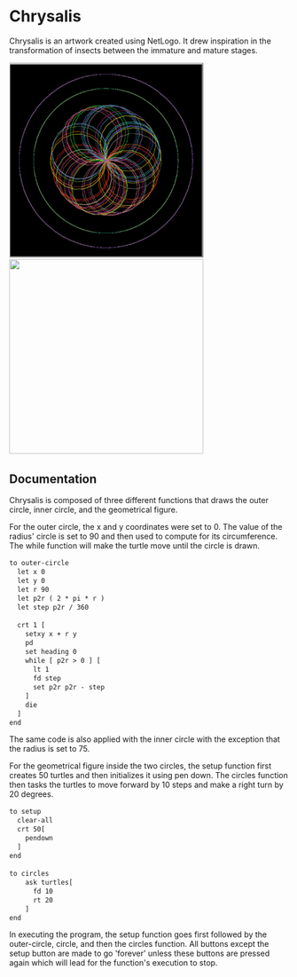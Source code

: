 # Chrysalis
Chrysalis is an artwork created using NetLogo. It drew inspiration in the transformation of insects between the immature and mature stages. 
<div float="left">
  <img src="Chrysalis_Still.png" width="350px">
  <img src="Chrysalis_Animated.gif" width="350px" height="351px">
</div>

## Documentation
Chrysalis is composed of three different functions that draws the outer circle, inner circle, and the geometrical figure.

For the outer circle, the x and y coordinates were set to 0. The value of the radius' circle is set to 90 and then used to compute for its circumference. The while function will make the turtle move until the circle is drawn. 
```
to outer-circle
  let x 0
  let y 0
  let r 90
  let p2r ( 2 * pi * r )
  let step p2r / 360

  crt 1 [
    setxy x + r y
    pd
    set heading 0
    while [ p2r > 0 ] [
      lt 1
      fd step
      set p2r p2r - step
    ]
    die
  ]
end
```
The same code is also applied with the inner circle with the exception that the radius is set to 75.

For the geometrical figure inside the two circles, the setup function first creates 50 turtles and then initializes it using pen down. The circles function then tasks the turtles to move forward by 10 steps and make a right turn by 20 degrees. 

```
to setup
  clear-all
  crt 50[
    pendown
  ]
end

to circles
    ask turtles[
      fd 10
      rt 20
    ]
end
```
In executing the program, the setup function goes first followed by the outer-circle, circle, and then the circles function. All buttons except the setup button are made to go 'forever' unless these buttons are pressed again which will lead for the function's execution to stop. 
